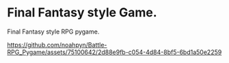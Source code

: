 # Final Fantasy style Game.
Final Fantasy style RPG pygame.


https://github.com/noahpyn/Battle-RPG_Pygame/assets/75100642/2d88e9fb-c054-4d84-8bf5-6bd1a50e2259

